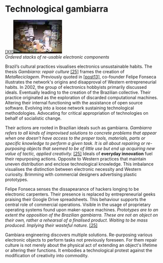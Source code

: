 # Technological gambiarra 


<div id="images"><a href="#image-bibliography">[XII]<img src="images/post15-1.jpg"></a><br><em>Ordered stacks of re-usable electronic components </em></div>

Brazil’s cultural practices visualises electronics unsustainable habits. The thesis *Gambiarra: repair culture* <a href="#bibliography">[25]</a> frames the creation of *MetaReciclagem*. Previously quoted in <a href="#post-post13">[post13]</a>, co-founder Felipe Fonseca illustrates the network's origins and disapproval of Western entrepreneurial habits. In 2002, the group of electronics hobbyists primarily discussed ideals. Eventually leading to the creation of the Brazilian collective. Their practice originated as the exploration of discarded computational machines. Altering their internal functioning with the assistance of open source software. Evolving into a loose network sustaining technological methodologies. Advocating for critical appropriation of technologies on behalf of socialistic change. 



Their actions are rooted in Brazilian ideals such as gambiarra. *Gambiarra refers to all kinds of improvised solutions to concrete problems that appear when one doesn’t have access to the proper tools, materials, parts or specific knowledge to perform a given task. It is all about repairing or re-purposing objects that seemed to be of little use but end up acquiring new value of tactic, applied creativity.* <a href="#bibliography">[25]</a>  Ideals of **everyday innovation** fuel their repurposing actions. Opposite to Western practices that maintain uneven distribution and enclose technological knowledge. This imbalance visualises the distinction between electronic necessity and Western curiosity. Brimming with commercial designers advertising plastic prototypes. 



Felipe Fonseca senses the dissapearance of hackers longing to be electronic carpenters. Their presence is replaced by entrepreneurial geeks praising their Google Drive spreadsheets. This behaviour supports the central role of commercial operations. Visible in the usage of proprietary operating systems found upon maker-space machines. *Prototypes are to an extent the opposition of the Brazilian gambiarra. These are not an object on their own, rather a rehearsal of a finalised product. Waiting to be mass produced. Implying their wasteful nature.* <a href="#bibliography">[25]</a> 



Gambiara engineering discovers multiple solutions. Re-purposing various electronic objects to perform tasks not previously foreseen. For them repair culture is not merely about the physical act of extending an object's lifetime or altering their functions. It embodies a technological protest against the modification of creativity into commodity.  
